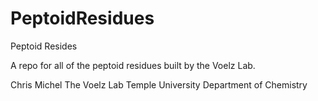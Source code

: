PeptoidResidues
===============

Peptoid Resides


A repo for all of the peptoid residues built by the Voelz Lab.



Chris Michel
The Voelz Lab
Temple University
Department of Chemistry
